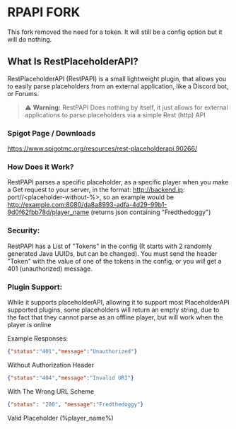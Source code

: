 # RPAPI FORK 
This fork removed the need for a token. It will still be a config option but it will do nothing. 


## What Is RestPlaceholderAPI?
RestPlaceholderAPI (RestPAPI) is a small lightweight plugin, that allows you to easily parse placeholders from an external application, like a Discord bot, or Forums.

> :warning: **Warning:** RestPAPI Does nothing by itself, it just allows for external applications to parse placeholders via a simple Rest (http) API

### Spigot Page / Downloads
https://www.spigotmc.org/resources/rest-placeholderapi.90266/

### How Does it Work?
RestPAPI parses a specific placeholder, as a specific player when you make a Get request to your server, in the format:
http://backend.ip: port/<player-uuid>/<placeholder-without-%>, so an example would be http://example.com:8080/da8a8993-adfa-4d29-99b1-9d0f62fbb78d/player_name (returns json containing "Fredthedoggy")

### Security:
RestPAPI has a List of "Tokens" in the config (It starts with 2 randomly generated Java UUIDs, but can be changed). You must send the header "Token" with the value of one of the tokens in the config, or you will get a 401 (unauthorized) message.

### Plugin Support:
While it supports placeholderAPI, allowing it to support most PlaceholderAPI supported plugins, some placeholders will return an empty string, due to the fact that they cannot parse as an offline player, but will work when the player is online

Example Responses:

```json
{"status":"401","message":"Unauthorized"}
```
Without Authorization Header

```json
{"status":"404","message":"Invalid URI"}
```
With The Wrong URL Scheme

```json
{"status": "200", "message":"Fredthedoggy"}
```
Valid Placeholder (%player_name%)
